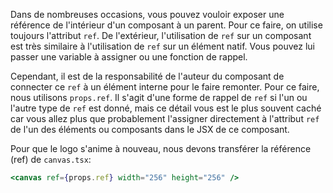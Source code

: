 Dans de nombreuses occasions, vous pouvez vouloir exposer une référence de l'intérieur d'un composant à un parent. Pour ce faire, on utilise toujours l'attribut `ref`. De l'extérieur, l'utilisation de `ref` sur un composant est très similaire à l'utilisation de `ref` sur un élément natif. Vous pouvez lui passer une variable à assigner ou une fonction de rappel.

Cependant, il est de la responsabilité de l'auteur du composant de connecter ce `ref` à un élément interne pour le faire remonter. Pour ce faire, nous utilisons `props.ref`. Il s'agit d'une forme de rappel de `ref` si l'un ou l'autre type de `ref` est donné, mais ce détail vous est le plus souvent caché car vous allez plus que probablement l'assigner directement à l'attribut `ref` de l'un des éléments ou composants dans le JSX de ce composant.

Pour que le logo s'anime à nouveau, nous devons transférer la référence (ref) de `canvas.tsx`:

```jsx
<canvas ref={props.ref} width="256" height="256" />
```
